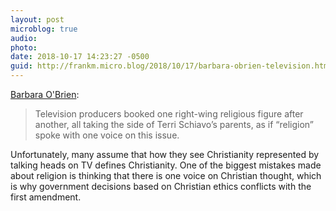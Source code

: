 ```yaml
---
layout: post
microblog: true
audio: 
photo: 
date: 2018-10-17 14:23:27 -0500
guid: http://frankm.micro.blog/2018/10/17/barbara-obrien-television.html
---
```

[Barbara O'Brien](https://rethinkingreligion-book.info/the-latter-day-dimwits-of-televised-religion/):
>Television producers booked one right-wing religious figure after another, all taking the side of Terri Schiavo’s parents, as if “religion” spoke with one voice on this issue. 

Unfortunately, many assume that how they see Christianity represented by talking heads on TV defines Christianity. One of the biggest mistakes made about religion is thinking that there is one voice on Christian thought, which is why government decisions based on Christian ethics conflicts with the first amendment. 
